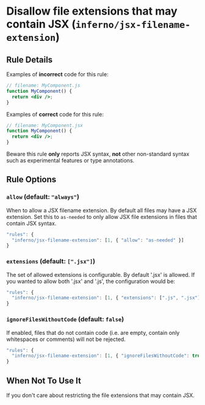 # Disallow file extensions that may contain JSX (`inferno/jsx-filename-extension`)

<!-- end auto-generated rule header -->

## Rule Details

Examples of **incorrect** code for this rule:

```jsx
// filename: MyComponent.js
function MyComponent() {
  return <div />;
}
```

Examples of **correct** code for this rule:

```jsx
// filename: MyComponent.jsx
function MyComponent() {
  return <div />;
}
```

Beware this rule **only** reports JSX syntax, **not** other non-standard syntax such as experimental features or type annotations.

## Rule Options

### `allow` (default: `"always"`)

When to allow a JSX filename extension. By default all files may have a JSX extension. Set this to `as-needed` to only allow JSX file extensions in files that contain JSX syntax.

```js
"rules": {
  "inferno/jsx-filename-extension": [1, { "allow": "as-needed" }]
}
```

### `extensions` (default: `[".jsx"]`)

The set of allowed extensions is configurable. By default '.jsx' is allowed. If you wanted to allow both '.jsx' and '.js', the configuration would be:

```js
"rules": {
  "inferno/jsx-filename-extension": [1, { "extensions": [".js", ".jsx"] }]
}
```

### `ignoreFilesWithoutCode` (default: `false`)

If enabled, files that do not contain code (i.e. are empty, contain only whitespaces or comments) will not be rejected.

```js
"rules": {
  "inferno/jsx-filename-extension": [1, { "ignoreFilesWithoutCode": true }]
}
```

## When Not To Use It

If you don't care about restricting the file extensions that may contain JSX.
